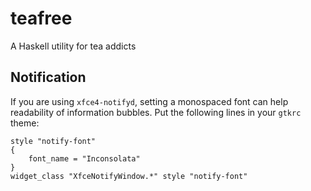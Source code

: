 teafree
=======

A Haskell utility for tea addicts

Notification
------------

If you are using `xfce4-notifyd`, setting a monospaced font can help readability
of information bubbles. Put the following lines in your `gtkrc` theme:

    style "notify-font"
    {
        font_name = "Inconsolata"
    }
    widget_class "XfceNotifyWindow.*" style "notify-font"

